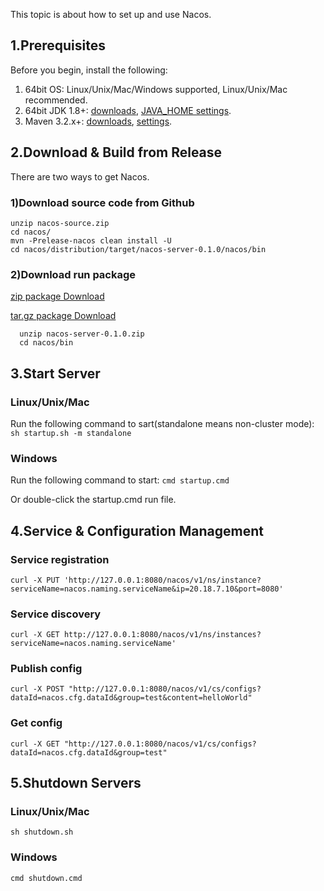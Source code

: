 This topic is about how to set up and use Nacos.

## 1.Prerequisites
Before you begin, install the following:

1. 64bit OS: Linux/Unix/Mac/Windows supported, Linux/Unix/Mac recommended.
2. 64bit JDK 1.8+: [downloads](http://www.oracle.com/technetwork/java/javase/downloads/jdk8-downloads-2133151.html), [JAVA_HOME settings](https://docs.oracle.com/cd/E19182-01/820-7851/inst_cli_jdk_javahome_t/).
3. Maven 3.2.x+: [downloads](https://maven.apache.org/download.cgi), [settings](https://maven.apache.org/settings.html).

## 2.Download & Build from Release
There are two ways to get Nacos. 

### 1)Download source code from Github
  
```
unzip nacos-source.zip
cd nacos/
mvn -Prelease-nacos clean install -U  
cd nacos/distribution/target/nacos-server-0.1.0/nacos/bin
```
  
### 2)Download run package 

[zip package Download](https://nacos-pub.oss-cn-hangzhou.aliyuncs.com/nacos-server-0.1.0.zip)

[tar.gz package Download](https://nacos-pub.oss-cn-hangzhou.aliyuncs.com/nacos-server-0.1.0.tar.gz)

```
  unzip nacos-server-0.1.0.zip
  cd nacos/bin
```  

## 3.Start Server
### Linux/Unix/Mac
Run the following command to sart(standalone means non-cluster mode): 
`sh startup.sh -m standalone`

### Windows

Run the following command to start:
`cmd startup.cmd`

Or double-click the startup.cmd run file.

## 4.Service & Configuration Management
### Service registration
`curl -X PUT 'http://127.0.0.1:8080/nacos/v1/ns/instance?serviceName=nacos.naming.serviceName&ip=20.18.7.10&port=8080'`

### Service discovery
`curl -X GET http://127.0.0.1:8080/nacos/v1/ns/instances?serviceName=nacos.naming.serviceName'`

### Publish config
`curl -X POST "http://127.0.0.1:8080/nacos/v1/cs/configs?dataId=nacos.cfg.dataId&group=test&content=helloWorld"`

### Get config
`curl -X GET "http://127.0.0.1:8080/nacos/v1/cs/configs?dataId=nacos.cfg.dataId&group=test"    `


## 5.Shutdown Servers
### Linux/Unix/Mac
`sh shutdown.sh`

### Windows
`cmd shutdown.cmd`